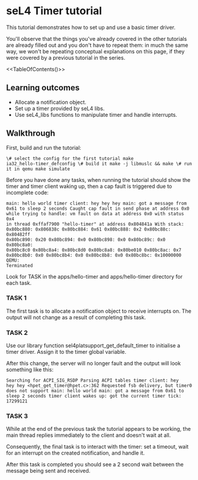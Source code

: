 
# seL4 Timer tutorial


This tutorial demonstrates how to set up and use a basic timer driver.

You'll observe that the things you've already covered in the other
tutorials are already filled out and you don't have to repeat them: in
much the same way, we won't be repeating conceptual explanations on this
page, if they were covered by a previous tutorial in the series.

<<TableOfContents()>>

## Learning outcomes


  -   Allocate a notification object.
  -   Set up a timer provided by seL4 libs.
  -   Use seL4_libs functions to manipulate timer and
      handle interrupts.

## Walkthrough


First, build and run the tutorial:
```
\# select the config for the first tutorial make
ia32_hello-timer_defconfig \# build it make -j libmuslc && make \# run
it in qemu make simulate
```

Before you have done any tasks, when running the tutorial should show
the timer and timer client waking up, then a cap fault is triggered due
to incomplete code:
```
main: hello world timer client: hey hey hey main: got a message from
0x61 to sleep 2 seconds Caught cap fault in send phase at address 0x0
while trying to handle: vm fault on data at address 0x0 with status 0x4
in thread 0xffaf7900 "hello-timer" at address 0x804841a With stack:
0x80bc880: 0x806838c 0x80bc884: 0x61 0x80bc888: 0x2 0x80bc88c: 0x80482ff
0x80bc890: 0x20 0x80bc894: 0x0 0x80bc898: 0x0 0x80bc89c: 0x0 0x80bc8a0:
0x80bc8c0 0x80bc8a4: 0x80bc8d0 0x80bc8a8: 0x80be010 0x80bc8ac: 0x7
0x80bc8b0: 0x0 0x80bc8b4: 0x0 0x80bc8b8: 0x0 0x80bc8bc: 0x10000000 QEMU:
Terminated
```

Look for TASK in the apps/hello-timer and apps/hello-timer directory for
each task.

### TASK 1


The first task is to allocate a notification object to receive
interrupts on. The output will not change as a result of completing this
task.

### TASK 2


Use our library function sel4platsupport_get_default_timer to
initialise a timer driver. Assign it to the timer global variable.

After this change, the server will no longer fault and the output will
look something like this:
```
Searching for ACPI_SIG_RSDP Parsing ACPI tables timer client: hey
hey hey <hpet_get_timer@hpet.c>:362 Requested fsb delivery, but timer0
does not support main: hello world main: got a message from 0x61 to
sleep 2 seconds timer client wakes up: got the current timer tick:
17299121
```

### TASK 3


While at the end of the previous task the tutorial appears to be
working, the main thread replies immediately to the client and doesn't
wait at all.

Consequently, the final task is to interact with the timer: set a
timeout, wait for an interrupt on the created notification, and handle
it.

After this task is completed you should see a 2 second wait between the
message being sent and received.
